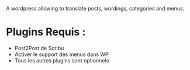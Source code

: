 A wordpress allowing to translate posts, wordings, categories and menus.
# Plugins Requis :
- Post2Post de Scribu
- Activer le support des menus dans WP
- Tous les autres plugins sont optionnels

 